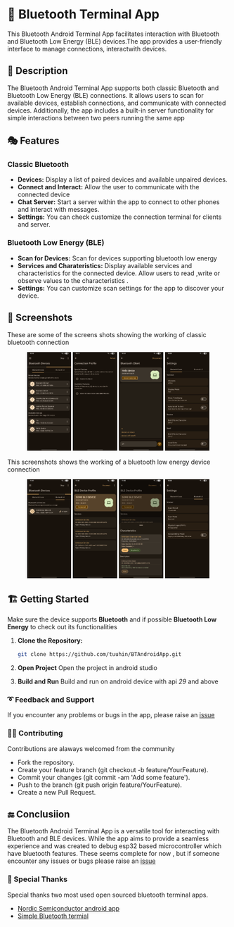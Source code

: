 # :large_blue_circle: Bluetooth Terminal App

This Bluetooth Android Terminal App facilitates interaction with Bluetooth and Bluetooth Low
Energy (BLE) devices.The app provides a user-friendly interface to manage connections, interactwith
devices.

## :information_desk_person: Description

The Bluetooth Android Terminal App supports both classic Bluetooth and Bluetooth Low Energy (BLE)
connections. It allows users to scan for available devices, establish connections, and communicate
with connected devices.
Additionally, the app includes a built-in server functionality for simple interactions between two
peers running the same app

## :performing_arts: Features

### Classic Bluetooth

- **Devices:** Display a list of paired devices and available unpaired devices.
- **Connect and Interact:** Allow the user to communicate with the connected device
- **Chat Server:** Start a server within the app to connect to other phones and interact with
  messages.
- **Settings:** You can check customize the connection terminal for clients and server.

### Bluetooth Low Energy (BLE)

- **Scan for Devices:** Scan for devices supporting bluetooth low energy
- **Services and Charateristics:** Display available services and characteristics for the connected
  device. Allow users to read ,write or observe values to the characteristics .
- **Settings:** You can customize scan settings for the app to discover your device.

## :camera_flash: Screenshots

These are some of the screens shots showing the working of classic bluetooth connection

<p align="center">
   <img src="screenshots/bt_classic_scan.png" width="20%" />
   <img src="screenshots/bt_peer_features.png" width="20%"/>
   <img src="screenshots/bt_client_talking.png" width="20%"/>  
   <img src="screenshots/bt_classic_settings.png" width="20%"/>
</p>

This screenshots shows the working of a bluetooth low energy device connection

<p align="center">
   <img src="screenshots/ble_devices_scanning.png" width="20%" />
   <img src="screenshots/ble_device_profile.png" width="20%"/>
   <img src="screenshots/ble_notify_running.png" width="20%"/>  
   <img src="screenshots/ble_settings.png" width="20%">
</p>

## :building_construction: Getting Started

Make sure the device supports **Bluetooth** and if possible **Bluetooth Low Energy** to check out
its functionalities

1. **Clone the Repository:**

   ```bash
   git clone https://github.com/tuuhin/BTAndroidApp.git
   ```

2. **Open Project**
   Open the project in android studio

3. **Build and Run**
   Build and run on android device with api _29_ and above

### :curly_loop: Feedback and Support

If you encounter any problems or bugs in the app, please raise
an [issue](https://github.com/tuuhin/BTAndroidApp/issues/new)

### :man_cook: Contributing

Contributions are alaways welcomed from the community

- Fork the repository.
- Create your feature branch (git checkout -b feature/YourFeature).
- Commit your changes (git commit -am 'Add some feature').
- Push to the branch (git push origin feature/YourFeature).
- Create a new Pull Request.

## :end: Conclusiion

The Bluetooth Android Terminal App is a versatile tool for interacting with Bluetooth and BLE
devices. While the app aims to provide a seamless experience and was created to debug esp32 based
microcontroller which have bluetooth features.
These seems complete for now , but if someone encounter any issues or bugs please raise
an [issue](https://github.com/tuuhin/BTAndroidApp/issues/new)

### :revolving_hearts: Special Thanks

Special thanks two most used open sourced bluetooth terminal apps.

- [Nordic Semiconductor android app](https://github.com/NordicSemiconductor/Android-nRF-Connect)
- [Simple Bluetooth termial](https://github.com/kai-morich/SimpleBluetoothTerminal)
